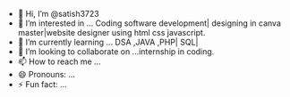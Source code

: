 - 👋 Hi, I’m @satish3723
- 👀 I’m interested in ... Coding software development| designing in canva master|website designer using html css javascript.
- 🌱 I’m currently learning ... DSA ,JAVA ,PHP| SQL|
- 💞️ I’m looking to collaborate on ...internship in coding. 
- 📫 How to reach me ... 
- 😄 Pronouns: ...
- ⚡ Fun fact: ...

<!---
satish3723/satish3723 is a ✨ special ✨ repository because its `README.md` (this file) appears on your GitHub profile.
You can click the Preview link to take a look at your changes.
--->
